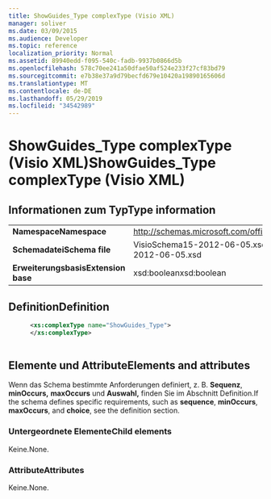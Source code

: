 ```yaml
---
title: ShowGuides_Type complexType (Visio XML)
manager: soliver
ms.date: 03/09/2015
ms.audience: Developer
ms.topic: reference
localization_priority: Normal
ms.assetid: 89940edd-f095-540c-fadb-9937b0866d5b
ms.openlocfilehash: 578c70ee241a50dfae50af524e233f27cf83bd79
ms.sourcegitcommit: e7b38e37a9d79becfd679e10420a19890165606d
ms.translationtype: MT
ms.contentlocale: de-DE
ms.lasthandoff: 05/29/2019
ms.locfileid: "34542989"
---
```

# <a name="showguides_type-complextype-visio-xml"></a><span data-ttu-id="06fea-102">ShowGuides_Type complexType (Visio XML)</span><span class="sxs-lookup"><span data-stu-id="06fea-102">ShowGuides_Type complexType (Visio XML)</span></span>

## <a name="type-information"></a><span data-ttu-id="06fea-103">Informationen zum Typ</span><span class="sxs-lookup"><span data-stu-id="06fea-103">Type information</span></span>

|||
|:-----|:-----|
|<span data-ttu-id="06fea-104">**Namespace**</span><span class="sxs-lookup"><span data-stu-id="06fea-104">**Namespace**</span></span> <br/> |http://schemas.microsoft.com/office/visio/2011/1/core  <br/> |
|<span data-ttu-id="06fea-105">**Schemadatei**</span><span class="sxs-lookup"><span data-stu-id="06fea-105">**Schema file**</span></span> <br/> |<span data-ttu-id="06fea-106">VisioSchema15-2012-06-05.xsd</span><span class="sxs-lookup"><span data-stu-id="06fea-106">VisioSchema15-2012-06-05.xsd</span></span>  <br/> |
|<span data-ttu-id="06fea-107">**Erweiterungsbasis**</span><span class="sxs-lookup"><span data-stu-id="06fea-107">**Extension base**</span></span> <br/> |<span data-ttu-id="06fea-108">xsd:boolean</span><span class="sxs-lookup"><span data-stu-id="06fea-108">xsd:boolean</span></span>  <br/> |
   
## <a name="definition"></a><span data-ttu-id="06fea-109">Definition</span><span class="sxs-lookup"><span data-stu-id="06fea-109">Definition</span></span>

```XML
      <xs:complexType name="ShowGuides_Type">
      </xs:complexType>
      
```

## <a name="elements-and-attributes"></a><span data-ttu-id="06fea-110">Elemente und Attribute</span><span class="sxs-lookup"><span data-stu-id="06fea-110">Elements and attributes</span></span>

<span data-ttu-id="06fea-111">Wenn das Schema bestimmte Anforderungen definiert, z. B. **Sequenz**, **minOccurs,** **maxOccurs** und **Auswahl,** finden Sie im Abschnitt Definition.</span><span class="sxs-lookup"><span data-stu-id="06fea-111">If the schema defines specific requirements, such as **sequence**, **minOccurs**, **maxOccurs**, and **choice**, see the definition section.</span></span> 
  
### <a name="child-elements"></a><span data-ttu-id="06fea-112">Untergeordnete Elemente</span><span class="sxs-lookup"><span data-stu-id="06fea-112">Child elements</span></span>

<span data-ttu-id="06fea-113">Keine.</span><span class="sxs-lookup"><span data-stu-id="06fea-113">None.</span></span>
  
### <a name="attributes"></a><span data-ttu-id="06fea-114">Attribute</span><span class="sxs-lookup"><span data-stu-id="06fea-114">Attributes</span></span>

<span data-ttu-id="06fea-115">Keine.</span><span class="sxs-lookup"><span data-stu-id="06fea-115">None.</span></span>
  


